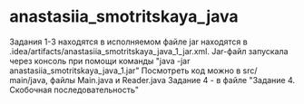 # anastasiia_smotritskaya_java
Задания 1-3 находятся в исполняемом файле jar находятся в .idea/artifacts/anastasiia_smotritskaya_java_1_jar.xml. 
  Jar-файл запускала через консоль при помощи команды "java -jar anastasiia_smotritskaya_java_1.jar"
  Посмотреть код можно в src/ main/java, файлы Main.java и Reader.java
Задание 4 - в файле "Задание 4. Скобочная последовательность"
